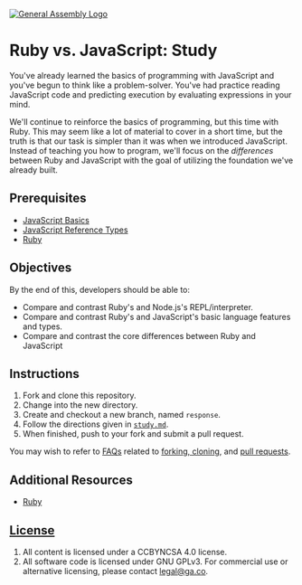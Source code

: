 [![General Assembly Logo](https://camo.githubusercontent.com/1a91b05b8f4d44b5bbfb83abac2b0996d8e26c92/687474703a2f2f692e696d6775722e636f6d2f6b6538555354712e706e67)](https://generalassemb.ly/education/web-development-immersive)

# Ruby vs. JavaScript: Study

You've already learned the basics of programming with JavaScript and you've
begun to think like a problem-solver. You've had practice reading JavaScript
code and predicting execution by evaluating expressions in your mind.

We'll continue to reinforce the basics of programming, but this time with Ruby.
This may seem like a lot of material to cover in a short time, but the truth is
that our task is simpler than it was when we introduced JavaScript. Instead of
teaching you how to program, we'll focus on the *differences* between Ruby and
JavaScript with the goal of utilizing the foundation we've already built.

## Prerequisites

- [JavaScript Basics](https://git.generalassemb.ly/ga-wdi-boston/js)
- [JavaScript Reference Types](https://git.generalassemb.ly/ga-wdi-boston/js-reference-types)
- [Ruby](https://git.generalassemb.ly/ga-wdi-boston/ruby)

## Objectives

By the end of this, developers should be able to:

- Compare and contrast Ruby's and Node.js's REPL/interpreter.
- Compare and contrast Ruby's and JavaScript's basic language features and
  types.
- Compare and contrast the core differences between Ruby and JavaScript

## Instructions

1. Fork and clone this repository.
1. Change into the new directory.
1. Create and checkout a new branch, named `response`.
1. Follow the directions given in [`study.md`](study.md).
1. When finished, push to your fork and submit a pull request.

You may wish to refer to [FAQs](https://git.generalassemb.ly/ga-wdi-boston/meta/wiki/)
related to [forking,
cloning](https://git.generalassemb.ly/ga-wdi-boston/meta/wiki/ForkAndClone), and [pull
requests](https://git.generalassemb.ly/ga-wdi-boston/meta/wiki/PullRequest).

## Additional Resources
- [Ruby](https://www.ruby-lang.org/en/documentation/ruby-from-other-languages/)

## [License](LICENSE)

1. All content is licensed under a CC­BY­NC­SA 4.0 license.
1. All software code is licensed under GNU GPLv3. For commercial use or
    alternative licensing, please contact legal@ga.co.

